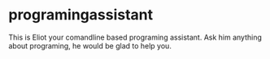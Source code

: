 # programingassistant
This is Eliot your comandline based programing assistant. Ask him anything about programing, he would be glad to help you.

